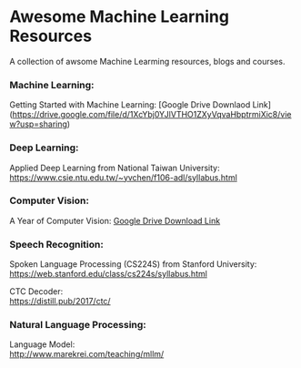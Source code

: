 # Awesome Machine Learning Resources  
A collection of awsome Machine Learming resources, blogs and courses.  

### Machine Learning:  
Getting Started with Machine Learning:
[Google Drive Downlaod Link] (https://drive.google.com/file/d/1XcYbj0YJlVTHO1ZXyVqvaHbptrmiXic8/view?usp=sharing)  

### Deep Learning:  
Applied Deep Learning from National Taiwan University:  
https://www.csie.ntu.edu.tw/~yvchen/f106-adl/syllabus.html  

### Computer Vision:
A Year of Computer Vision:
[Google Drive Download Link](https://drive.google.com/file/d/11EHeXgOoSTMnP8A0M4qEmf3JCVDO_rdG/view?usp=sharing)  

### Speech Recognition:  
Spoken Language Processing (CS224S) from Stanford University:  
https://web.stanford.edu/class/cs224s/syllabus.html

CTC Decoder:  
https://distill.pub/2017/ctc/

### Natural Language Processing:  
Language Model:  
http://www.marekrei.com/teaching/mllm/  
